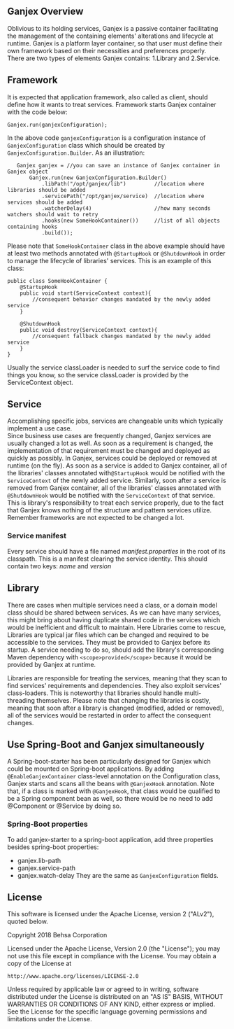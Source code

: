 ## Ganjex Overview
Oblivious to its holding services, Ganjex is a passive container
facilitating the management of the containing elements' alterations and lifecycle at runtime.
Ganjex is a platform layer container, so that user must define their own framework
based on their necessities and preferences properly.   
There are two types of elements Ganjex contains: 1.Library and 2.Service.

## Framework
It is expected that application framework, also called as client, should define how it wants to treat services. 
Framework starts Ganjex container with the code below:
 ```
 Ganjex.run(ganjexConfiguration);
 ``` 
 In the above code `ganjexConfiguration` is a configuration instance of `GanjexConfiguration` 
 class which should be created by `GanjexConfiguration.Builder`. As an illustration:
 ```
 	Ganjex ganjex = //you can save an instance of Ganjex container in Ganjex object
 	    Ganjex.run(new GanjexConfiguration.Builder()
 	        .libPath("/opt/ganjex/lib")         //location where libraries should be added
 	        .servicePath("/opt/ganjex/service)  //location where services should be added
 	        .watcherDelay(4)                    //how many seconds watchers should wait to retry
 	        .hooks(new SomeHookContainer())     //list of all objects containing hooks
 	        .build());
 ``` 
Please note that `SomeHookContainer` class in the above example should have at least two methods annotated with 
`@StartupHook` or `@ShutdownHook` in order to manage the lifecycle of libraries' services. 
This is an example of this class:
```
public class SomeHookContainer {
    @StartupHook
    public void start(ServiceContext context){
        //consequent behavior changes mandated by the newly added service
    }
    
    @ShutdownHook
    public void destroy(ServiceContext context){
        //consequent fallback changes mandated by the newly added service
    }
} 
```
Usually the service classLoader is needed to surf the service code to find things you know, so 
the service classLoader is provided by the ServiceContext object.

## Service     
Accomplishing specific jobs, services are changeable units which typically implement a use case.       
Since business use cases are frequently changed, Ganjex services are usually changed a lot as well. 
As soon as a requirement is changed, the implementation of that requirement must be changed and 
deployed as quickly as possibly. In Ganjex, services could be deployed or removed at runtime (on the fly). 
As soon as a service is added to Ganjex container, all of the libraries' classes annotated with```@StartupHook``` 
would be notified with the ```ServiceContext``` of the newly added service. Similarly, soon after a service is removed 
from Ganjex container, all of the libraries' classes annotated with ```@ShutdownHook``` would be notified with 
the ```ServiceContext``` of that service. 
This is library's responsibility to treat each service properly, due to the fact that Ganjex knows nothing of 
the structure and pattern services utilize. Remember frameworks are not expected to be changed a lot.

### Service manifest
Every service should have a file named *manifest.properties* in the root of its classpath. This 
is a manifest clearing the service identity. This should contain two keys: *name* and *version*

## Library
There are cases when multiple services need a class, or a domain model class should be shared 
between services. As we can have many services, this might bring about having duplicate shared code 
in the services which would be inefficient and difficult to maintain. Here Libraries come to rescue, Libraries are 
typical jar files which can be changed and required to be accessible to the services. They must be provided to Ganjex 
before its startup. A service needing to do so, should add the library's corresponding Maven dependency with 
`<scope>provided</scope>` because it would be provided by Ganjex at runtime.

Libraries are responsible for treating the services, meaning that they scan to find services' requirements and dependencies. 
They also exploit services' class-loaders. This is noteworthy that libraries should handle multi-threading themselves.
Please note that changing the libraries is costly, meaning that soon after a library is changed (modified, added or 
removed), all of the services would be restarted in order to affect the consequent changes.

## Use Spring-Boot and Ganjex simultaneously
A Spring-boot-starter has been particularly designed for Ganjex which could be mounted on Spring-boot applications. 
By adding `@EnableGanjexContainer` class-level annotation on the Configuration class, Ganjex starts and scans 
all the beans with `@GanjexHook` annotation. Note that, if a class is marked with `@GanjexHook`, 
that class would be qualified to be a Spring component bean as well, so there would be no need to add @Component 
or @Service by doing so.

### Spring-Boot properties 
To add ganjex-starter to a spring-boot application, add three properties besides spring-boot properties:
* ganjex.lib-path
* ganjex.service-path
* ganjex.watch-delay
They are the same as `GanjexConfiguration` fields.

## License
This software is licensed under the Apache License, version 2 ("ALv2"), quoted below.

Copyright 2018 Behsa Corporation

Licensed under the Apache License, Version 2.0 (the "License");
you may not use this file except in compliance with the License.
You may obtain a copy of the License at

    http://www.apache.org/licenses/LICENSE-2.0

Unless required by applicable law or agreed to in writing, software
distributed under the License is distributed on an "AS IS" BASIS,
WITHOUT WARRANTIES OR CONDITIONS OF ANY KIND, either express or implied.
See the License for the specific language governing permissions and
limitations under the License.